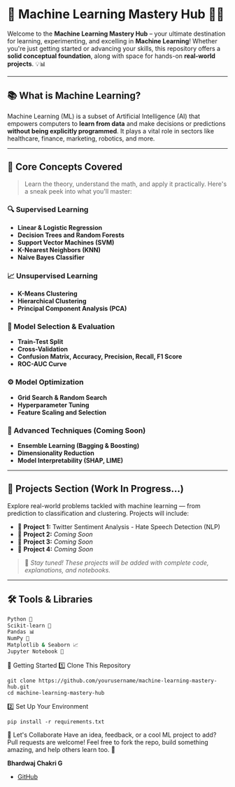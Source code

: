 # 🤖 Machine Learning Mastery Hub 🧠✨

Welcome to the **Machine Learning Mastery Hub** – your ultimate destination for learning, experimenting, and excelling in **Machine Learning**! Whether you're just getting started or advancing your skills, this repository offers a **solid conceptual foundation**, along with space for hands-on **real-world projects**. 💡📊

---

## 📚 What is Machine Learning?

Machine Learning (ML) is a subset of Artificial Intelligence (AI) that empowers computers to **learn from data** and make decisions or predictions **without being explicitly programmed**. It plays a vital role in sectors like healthcare, finance, marketing, robotics, and more.

---

## 🧠 Core Concepts Covered

> Learn the theory, understand the math, and apply it practically. Here's a sneak peek into what you'll master:

### 🔍 Supervised Learning
- **Linear & Logistic Regression**
- **Decision Trees and Random Forests**
- **Support Vector Machines (SVM)**
- **K-Nearest Neighbors (KNN)**
- **Naive Bayes Classifier**

### 📈 Unsupervised Learning
- **K-Means Clustering**
- **Hierarchical Clustering**
- **Principal Component Analysis (PCA)**

### 🔁 Model Selection & Evaluation
- **Train-Test Split**
- **Cross-Validation**
- **Confusion Matrix, Accuracy, Precision, Recall, F1 Score**
- **ROC-AUC Curve**

### ⚙️ Model Optimization
- **Grid Search & Random Search**
- **Hyperparameter Tuning**
- **Feature Scaling and Selection**

### 🧪 Advanced Techniques (Coming Soon)
- **Ensemble Learning (Bagging & Boosting)**
- **Dimensionality Reduction**
- **Model Interpretability (SHAP, LIME)**

---

## 🚧 Projects Section (Work In Progress...)

Explore real-world problems tackled with machine learning — from prediction to classification and clustering. Projects will include:

- 📁 **Project 1:** Twitter Sentiment Analysis - Hate Speech Detection (NLP)  
- 📁 **Project 2:** _*Coming Soon*_  
- 📁 **Project 3:** _*Coming Soon*_  
- 📁 **Project 4:** _*Coming Soon*_

> 🔖 _Stay tuned! These projects will be added with complete code, explanations, and notebooks._

---

## 🛠️ Tools & Libraries

```bash
Python 🐍
Scikit-learn 🔬
Pandas 📊
NumPy 🔢
Matplotlib & Seaborn 📈
Jupyter Notebook 📓

```

🚀 Getting Started
1️⃣ Clone This Repository
```
git clone https://github.com/yourusername/machine-learning-mastery-hub.git
cd machine-learning-mastery-hub
```
2️⃣ Set Up Your Environment
```
pip install -r requirements.txt
```
🙌 Let's Collaborate
Have an idea, feedback, or a cool ML project to add? Pull requests are welcome!
Feel free to fork the repo, build something amazing, and help others learn too. 🤝

**Bhardwaj Chakri G**  
- [GitHub](https://github.com/BhardwajChakri7)  

